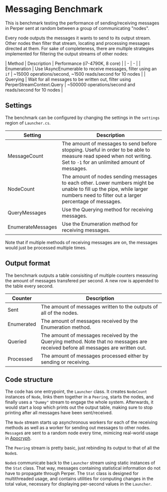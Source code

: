# Messaging Benchmark

This is benchmark testing the performance of sending/receiving messages in Perper sent at random between a group of communicating "nodes".

Every node outputs the messages it wants to send to its output stream. Other nodes then filter that stream, locating and processing messages directed at them.
For sake of completeness, there are multiple strategies implemented for filtering the output streams of other nodes:

| Method | Description | Performance (i7-4790K, 8 core) |
| - | - |
| Enumeration | Use IAsyncEnumerable to receive messages, filter using an `if` | ~15000 operations/second, ~1500 reads/second for 10 nodes |
| Querying | Wait for all messages to be written out, filter using PerperStreamContext.Query | ~500000 operations/second and reads/second for 10 nodes |

## Settings

The benchmark can be configured by changing the settings in the `settings` region of `Launcher.cs`.

| Setting | Description |
| - | - |
| MessageCount | The amount of messages to send before stopping. Useful in order to be able to measure read speed when not writing. Set to `-1` for an unlimited amount of messages. |
| NodeCount | The amount of nodes sending messages to each other. Lower numbers might be unable to fill up the pipe, while larger numbers need to filter out a larger percentage of messages. |
| QueryMessages | Use the Querying method for receiving messages. |
| EnumerateMessages | Use the Enumeration method for receiving messages. |

Note that if multiple methods of receiving messages are on, the messages would just be processed multiple times.

## Output format

The benchmark outputs a table consisiting of multiple counters measuring the amount of messages transfered per second. A new row is appended to the table every second.

| Counter | Description |
| - | - |
| Sent | The amount of messages written to the outputs of all of the nodes. |
| Enumerated | The amount of messages received by the Enumeration method. |
| Queried | The amount of messages received by the Querying method. Note that no messages are received before all messages are written out. |
| Processed | The amount of messages processed either by sending or receiving. |

## Code structure

The code has one entrypoint, the `Launcher` class. It creates `NodeCount` instances of `Node`, links them together in a `Peering`, starts the nodes, and finally uses a `"Dummy"` stream to engage the whole system. Afterwards, it would start a loop which prints out the output table, making sure to stop printing after all messages have been sent/received.

The `Node` stream starts up asynchronous workers for each of the receiving methods as well as a worker for sending out messages to other nodes. `Message`s are sent to a random node every time, mimicing real-world usage in [Apocryph](https://github.com/comrade-coop/apocryph/).

The `Peering` stream is pretty basic, just rebinding its output to that of all the `Node`s.

`Node`s communicate back to the `Launcher` stream using static instances of the `Stat` class. That way, messages containing statistical information do not have to propagate through Perper. The `Stat` class is designed for multithreaded usage, and contains utilities for computing changes in the total value, necessary for displaying per-second values in the `Launcher`.
